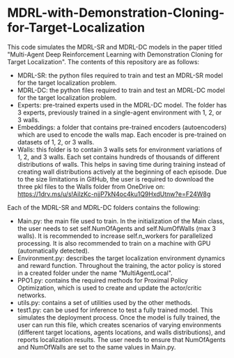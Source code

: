 # MDRL-with-Demonstration-Cloning-for-Target-Localization
This code simulates the MDRL-SR and MDRL-DC models in the paper titled "Multi-Agent Deep Reinforcement Learning with Demonstration Cloning for Target Localization".
The contents of this repository are as follows:
* MDRL-SR: the python files required to train and test an MDRL-SR model for the target localization problem.
* MDRL-DC: the python files required to train and test an MDRL-DC model for the target localization problem.
* Experts: pre-trained experts used in the MDRL-DC model. The folder has 3 experts, previously trained in a single-agent environment with 1, 2, or 3 walls.
* Embeddings: a folder that contains pre-trained encoders (autoencoders) which are used to encode the walls map. Each encoder is pre-trained on datasets of 1, 2, or 3 walls.
* Walls: this folder is to contain 3 walls sets for environment variations of 1, 2, and 3 walls. Each set contains hundreds of thousands of different distributions of walls. This helps in saving time during training instead of creating wall distributions actively at the beginning of each episode. Due to the size limitations in GitHub, the user is required to download the three pkl files to the Walls folder from OneDrive on: https://1drv.ms/u/s!AilzKc-njjP7kN4oc4ku1Q9HxdUtnw?e=F24W8g 


Each of the MDRL-SR and MDRL-DC folders contains the following:
* Main.py: the main file used to train. In the initialization of the Main class, the user needs to set self.NumOfAgents and self.NumOfWalls (max 3 walls). It is recommended to increase self.n_workers for parallelized processing. It is also recommended to train on a machine with GPU (automatically detected).
* Environment.py: describes the target localization environment dynamics and reward function. Throughout the training, the actor policy is stored in a created folder under the name "MultiAgentLocal".
* PPO1.py: contains the required methods for Proximal Policy Optimization, which is used to create and update the actor/critic networks.
* utils.py: contains a set of utilities used by the other methods.
* test1.py: can be used for inference to test a fully trained model. This simulates the deployment process. Once the model is fully trained, the user can run this file, which creates scenarios of varying environments (different target locations, agents locations, and walls distributions), and reports localization results. The user needs to ensure that NumOfAgents and NumOfWalls are set to the same values in Main.py.
